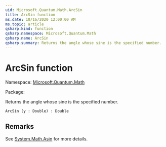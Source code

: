 ```yaml
---
uid: Microsoft.Quantum.Math.ArcSin
title: ArcSin function
ms.date: 10/16/2020 12:00:00 AM
ms.topic: article
qsharp.kind: function
qsharp.namespace: Microsoft.Quantum.Math
qsharp.name: ArcSin
qsharp.summary: Returns the angle whose sine is the specified number.
---
```


# ArcSin function

Namespace: [Microsoft.Quantum.Math](xref:Microsoft.Quantum.Math)

Package: [](https://nuget.org/packages/)


Returns the angle whose sine is the specified number.

```Q#
ArcSin (y : Double) : Double
```


## Remarks

See [System.Math.Asin](https://docs.microsoft.com/dotnet/api/system.math.asin) for more details.
